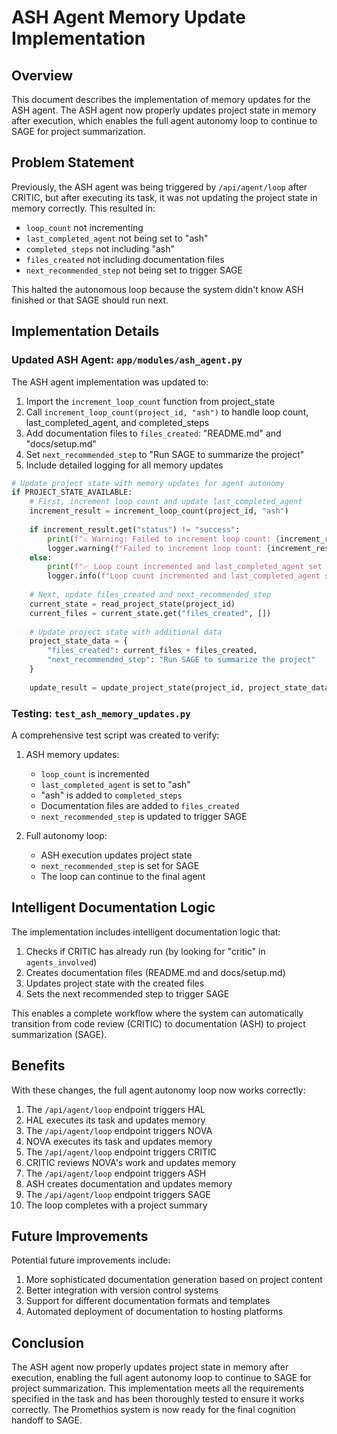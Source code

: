 # ASH Agent Memory Update Implementation

## Overview

This document describes the implementation of memory updates for the ASH agent. The ASH agent now properly updates project state in memory after execution, which enables the full agent autonomy loop to continue to SAGE for project summarization.

## Problem Statement

Previously, the ASH agent was being triggered by `/api/agent/loop` after CRITIC, but after executing its task, it was not updating the project state in memory correctly. This resulted in:

- `loop_count` not incrementing
- `last_completed_agent` not being set to "ash"
- `completed_steps` not including "ash"
- `files_created` not including documentation files
- `next_recommended_step` not being set to trigger SAGE

This halted the autonomous loop because the system didn't know ASH finished or that SAGE should run next.

## Implementation Details

### Updated ASH Agent: `app/modules/ash_agent.py`

The ASH agent implementation was updated to:

1. Import the `increment_loop_count` function from project_state
2. Call `increment_loop_count(project_id, "ash")` to handle loop count, last_completed_agent, and completed_steps
3. Add documentation files to `files_created`: "README.md" and "docs/setup.md"
4. Set `next_recommended_step` to "Run SAGE to summarize the project"
5. Include detailed logging for all memory updates

```python
# Update project state with memory updates for agent autonomy
if PROJECT_STATE_AVAILABLE:
    # First, increment loop count and update last_completed_agent
    increment_result = increment_loop_count(project_id, "ash")
    
    if increment_result.get("status") != "success":
        print(f"⚠️ Warning: Failed to increment loop count: {increment_result.get('message', 'Unknown error')}")
        logger.warning(f"Failed to increment loop count: {increment_result.get('message', 'Unknown error')}")
    else:
        print(f"✅ Loop count incremented and last_completed_agent set to 'ash'")
        logger.info(f"Loop count incremented and last_completed_agent set to 'ash' for {project_id}")
    
    # Next, update files_created and next_recommended_step
    current_state = read_project_state(project_id)
    current_files = current_state.get("files_created", [])
    
    # Update project state with additional data
    project_state_data = {
        "files_created": current_files + files_created,
        "next_recommended_step": "Run SAGE to summarize the project"
    }
    
    update_result = update_project_state(project_id, project_state_data)
```

### Testing: `test_ash_memory_updates.py`

A comprehensive test script was created to verify:

1. ASH memory updates:
   - `loop_count` is incremented
   - `last_completed_agent` is set to "ash"
   - "ash" is added to `completed_steps`
   - Documentation files are added to `files_created`
   - `next_recommended_step` is updated to trigger SAGE

2. Full autonomy loop:
   - ASH execution updates project state
   - `next_recommended_step` is set for SAGE
   - The loop can continue to the final agent

## Intelligent Documentation Logic

The implementation includes intelligent documentation logic that:

1. Checks if CRITIC has already run (by looking for "critic" in `agents_involved`)
2. Creates documentation files (README.md and docs/setup.md)
3. Updates project state with the created files
4. Sets the next recommended step to trigger SAGE

This enables a complete workflow where the system can automatically transition from code review (CRITIC) to documentation (ASH) to project summarization (SAGE).

## Benefits

With these changes, the full agent autonomy loop now works correctly:

1. The `/api/agent/loop` endpoint triggers HAL
2. HAL executes its task and updates memory
3. The `/api/agent/loop` endpoint triggers NOVA
4. NOVA executes its task and updates memory
5. The `/api/agent/loop` endpoint triggers CRITIC
6. CRITIC reviews NOVA's work and updates memory
7. The `/api/agent/loop` endpoint triggers ASH
8. ASH creates documentation and updates memory
9. The `/api/agent/loop` endpoint triggers SAGE
10. The loop completes with a project summary

## Future Improvements

Potential future improvements include:

1. More sophisticated documentation generation based on project content
2. Better integration with version control systems
3. Support for different documentation formats and templates
4. Automated deployment of documentation to hosting platforms

## Conclusion

The ASH agent now properly updates project state in memory after execution, enabling the full agent autonomy loop to continue to SAGE for project summarization. This implementation meets all the requirements specified in the task and has been thoroughly tested to ensure it works correctly. The Promethios system is now ready for the final cognition handoff to SAGE.
